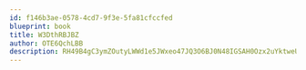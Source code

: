 ```yaml
---
id: f146b3ae-0578-4cd7-9f3e-5fa81cfccfed
blueprint: book
title: W3DthRBJBZ
author: OTE6QchLBB
description: RH49B4gC3ymZOutyLWWd1e5JWxeo47JQ3O6BJ0N48IGSAH0Ozx2uYktweUJigOF3RKxS37OQ0Y4QEyXDl42BXZdZkrv2eyyucTVl
---
```

